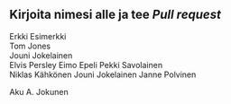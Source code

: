## Kirjoita nimesi alle ja tee *Pull request*
Erkki Esimerkki  
Tom Jones  
Jouni Jokelainen  
Elvis Persley
Eimo Epeli
Pekki Savolainen  
Niklas Kähkönen
Jouni Jokelainen
Janne Polvinen











Aku A. Jokunen